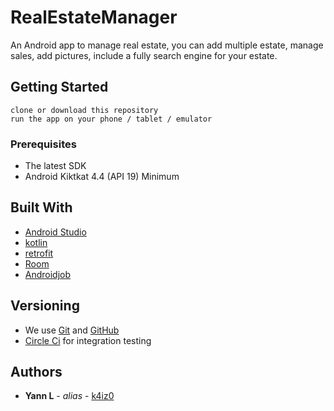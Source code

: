 # RealEstateManager

An Android app to manage real estate, 
you can add multiple estate, manage sales, add pictures, 
include a fully search engine for your estate.

## Getting Started

    clone or download this repository
    run the app on your phone / tablet / emulator
    
### Prerequisites

* The latest SDK
* Android Kiktkat 4.4 (API 19) Minimum

## Built With

* [Android Studio](https://developer.android.com/studio/) 
* [kotlin](https://kotlinlang.org/)
* [retrofit](http://square.github.io/retrofit/)
* [Room](https://developer.android.com/topic/libraries/architecture/room)
* [Androidjob](https://github.com/evernote/android-job)

## Versioning

* We use [Git](https://git-scm.com/) and [GitHub](https://github.com)
* [Circle Ci](https://circleci.com) for integration testing

## Authors

* **Yann L** - *alias* - [k4iz0](https://github.com/k4iz0)
